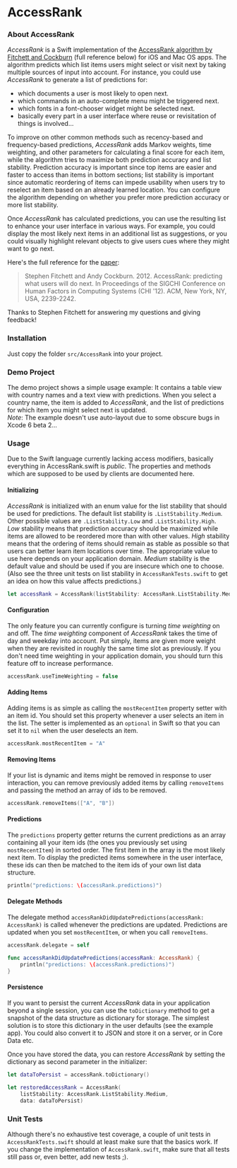 AccessRank
==========

### About AccessRank

*AccessRank* is a Swift implementation of the [AccessRank algorithm by Fitchett and Cockburn](http://www.cosc.canterbury.ac.nz/andrew.cockburn/papers/AccessRank-camera.pdf) (full reference below) for iOS and Mac OS apps. The algorithm predicts which list items users might select or visit next by taking multiple sources of input into account. For instance, you could use *AccessRank* to generate a list of predictions for:
- which documents a user is most likely to open next.
- which commands in an auto-complete menu might be triggered next.
- which fonts in a font-chooser widget might be selected next.
- basically every part in a user interface where reuse or revisitation of things is involved...

To improve on other common methods such as recency-based and frequency-based predictions, *AccessRank* adds Markov weights, time weighting, and other parameters for calculating a final score for each item, while the algorithm tries to maximize both prediction accuracy and list stability. Prediction accuracy is important since top items are easier and faster to access than items in bottom sections; list stability is important since automatic reordering of items can impede usability when users try to reselect an item based on an already learned location. You can configure the algorithm depending on whether you prefer more prediction accuracy or more list stability.

Once *AccessRank* has calculated predictions, you can use the resulting list to enhance your user interface in various ways. For example, you could display the most likely next items in an additional list as suggestions, or you could visually highlight relevant objects to give users cues where they might want to go next.

Here's the full reference for the [paper](http://www.cosc.canterbury.ac.nz/andrew.cockburn/papers/AccessRank-camera.pdf):

> Stephen Fitchett and Andy Cockburn. 2012. AccessRank: predicting what users will do next. In Proceedings of the SIGCHI Conference on Human Factors in Computing Systems (CHI '12). ACM, New York, NY, USA, 2239-2242.

Thanks to Stephen Fitchett for answering my questions and giving feedback!

### Installation

Just copy the folder `src/AccessRank` into your project. 

### Demo Project

The demo project shows a simple usage example: It contains a table view with country names and a text view with predictions. When you select a country name, the item is added to *AccessRank*, and the list of predictions for which item you might select next is updated.  
*Note*: The example doesn't use auto-layout due to some obscure bugs in Xcode 6 beta 2...

### Usage

Due to the Swift language currently lacking access modifiers, basically everything in AccessRank.swift is *public*. The properties and methods which are supposed to be used by clients are documented here.

#### Initializing

*AccessRank* is initialized with an enum value for the list stability that should be used for predictions. The default list stability is `.ListStability.Medium`. Other possible values are `.ListStability.Low` and `.ListStability.High`. *Low* stability means that prediction accuracy should be maximized while items are allowed to be reordered more than with other values. *High* stability means that the ordering of items should remain as stable as possible so that users can better learn item locations over time. The appropriate value to use here depends on your application domain. *Medium* stability is the default value and should be used if you are insecure which one to choose.  
(Also see the three unit tests on list stability in `AccessRankTests.swift` to get an idea on how this value affects predictions.)

```swift
let accessRank = AccessRank(listStability: AccessRank.ListStability.Medium)
```

#### Configuration

The only feature you can currently configure is turning *time weighting* on and off. The *time weighting* component of *AccessRank* takes the time of day and weekday into account. Put simply, items are given more weight when they are revisited in roughly the same time slot as previously. If you don't need time weighting in your application domain, you should turn this feature off to increase performance.

```swift
accessRank.useTimeWeighting = false
```

#### Adding Items

Adding items is as simple as calling the `mostRecentItem` property setter with an item id. You should set this property whenever a user selects an item in the list. The setter is implemented as an `optional` in Swift so that you can set it to `nil` when the user deselects an item.

```swift
accessRank.mostRecentItem = "A"
```

#### Removing Items

If your list is dynamic and items might be removed in response to user interaction, you can remove previously added items by calling `removeItems` and passing the method an array of ids to be removed.

```swift
accessRank.removeItems(["A", "B"])
```

#### Predictions

The `predictions` property getter returns the current predictions as an array containing all your item ids (the ones you previously set using `mostRecentItem`) in sorted order. The first item in the array is the most likely next item. To display the predicted items somewhere in the user interface, these ids can then be matched to the item ids of your own list data structure. 

```swift
println("predictions: \(accessRank.predictions)")
```

#### Delegate Methods

The delegate method `accessRankDidUpdatePredictions(accessRank: AccessRank)` is called whenever the predictions are updated. Predictions are updated when you set `mostRecentItem`, or when you call `removeItems`.

```swift
accessRank.delegate = self

func accessRankDidUpdatePredictions(accessRank: AccessRank) {
    println("predictions: \(accessRank.predictions)")
}
```

#### Persistence

If you want to persist the current *AccessRank* data in your application beyond a single session, you can use the `toDictionary` method to get a snapshot of the data structure as dictionary for storage. The simplest solution is to store this dictionary in the user defaults (see the example app). You could also convert it to JSON and store it on a server, or in Core Data etc. 

Once you have stored the data, you can restore *AccessRank* by setting the dictionary as second parameter in the initializer:

```swift
let dataToPersist = accessRank.toDictionary()
        
let restoredAccessRank = AccessRank(
    listStability: AccessRank.ListStability.Medium,
    data: dataToPersist)
```

### Unit Tests

Although there's no exhaustive test coverage, a couple of unit tests in `AccessRankTests.swift` should at least make sure that the basics work. If you change the implementation of `AccessRank.swift`, make sure that all tests still pass or, even better, add new tests ;).
